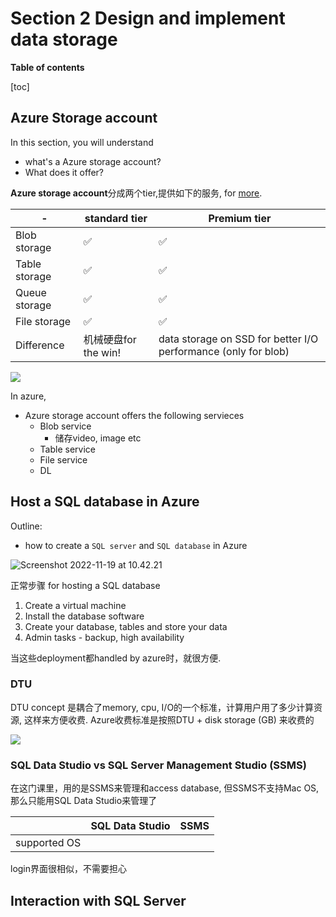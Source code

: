 # Section 2 Design and implement data storage



**Table of contents**

[toc]



## Azure Storage account

In this section, you will understand

- what's a Azure storage account?
- What does it offer?



**Azure storage account**分成两个tier,提供如下的服务, for [more](https://www.dremio.com/subsurface/azure-data-lake-services/).

| -             | standard tier        | Premium tier                                                 |
| ------------- | -------------------- | ------------------------------------------------------------ |
| Blob storage  | ✅                    | ✅                                                            |
| Table storage | ✅                    | ✅                                                            |
| Queue storage | ✅                    | ✅                                                            |
| File storage  | ✅                    | ✅                                                            |
| Difference    | 机械硬盘for the win! | data storage on SSD for better I/O performance (only for blob) |



![](https://www.dremio.com/wp-content/uploads/2021/12/adls-chart.png)



In azure, 

- Azure storage account offers the following servieces
  - Blob service
    - 储存video, image etc
  - Table service
  - File service
  - DL



## Host a SQL database in Azure

Outline:

- how to create a `SQL server` and `SQL database` in Azure

![Screenshot 2022-11-19 at 10.42.21](/Users/yixiangzhang/Documents/DP_203/assets/figure-1-sql-server.png)



正常步骤 for hosting a SQL database

1. Create a virtual machine
2. Install the database software
3. Create your database, tables and store your data
4. Admin tasks - backup, high availability

当这些deployment都handled by azure时，就很方便.



### DTU 

DTU concept 是耦合了memory, cpu, I/O的一个标准，计算用户用了多少计算资源, 这样来方便收费. Azure收费标准是按照DTU + disk storage (GB) 来收费的

![](https://www.spotlightcloud.io/hs-fs/hubfs/DTUBlogImage1.png?width=524&name=DTUBlogImage1.png)





### SQL Data Studio vs SQL Server Management Studio (SSMS)

在这门课里，用的是SSMS来管理和access database, 但SSMS不支持Mac OS, 那么只能用SQL Data Studio来管理了

|              | SQL Data Studio | SSMS |
| ------------ | --------------- | ---- |
| supported OS |                 |      |

login界面很相似，不需要担心



## Interaction with SQL Server

